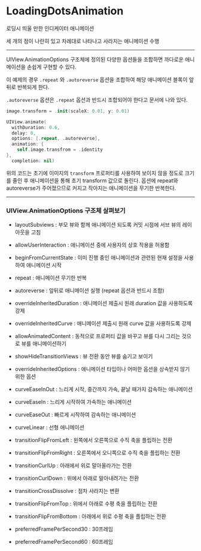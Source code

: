 # LoadingDotsAnimation

로딩시 띄울 만한 인디케이터 애니메이션

세 개의 점이 나란히 있고 차례대로 나타나고 사라지는 애니메이션 수행

---

UIView.AnimationOptions 구조체에 정의된 다양한 옵션들을 조합하면 까다로운 애니메이션을 손쉽게 구현할 수 있다.

이 예제의 경우 `.repeat` 와 `.autoreverse` 옵션을 조합하여 해당 애니메이션 블록이 앞뒤로 반복되게 한다.

`.autoreverse` 옵션은 `.repeat` 옵션과 반드시 조합되어야 한다고 문서에 나와 있다.

```swift
image.transform = .init(scaleX: 0.01, y: 0.01)

UIView.animate(
  withDuration: 0.6, 
  delay: 0, 
  options: [.repeat, .autoreverse], 
  animation: {
    self.image.transfrom = .identity
}, 
  completion: nil)
```

위의 코드는 초기에 이미지의 `transform` 프로퍼티를 사용하여 보이지 않을 정도로 크기를 줄인 후 애니메이션을 통해 초기 transform 값으로 돌린다. 옵션에 repeat와 autoreverse가 주어졌으므로 커지고 작아지는 애니메이션을 무기한 반복한다.

---

### UIView.AnimationOptions 구조체 살펴보기

- layoutSubviews : 부모 뷰와 함께 애니메이션 되도록 커밋 시점에 서브 뷰의 레이아웃을 고침

- allowUserInteraction : 애니메이션 중에 사용자의 상호 작용을 허용함

- beginFromCurrentState : 이미 진행 중인 애니메이션과 관련된 현재 설정을 사용하여 애니메이션 시작

- repeat : 애니메이션 무기한 반복

- autoreverse : 앞뒤로 애니메이션 실행 (repeat 옵션과 반드시 조합)

- overrideInheritedDuration : 애니메이션 제출시 원래 duration 값을 사용하도록 강제

- overrideInheritedCurve : 애니메이션 제출시 원래 curve 값을 사용하도록 강제

- allowAnimatedContent : 동적으로 프로퍼티 값을 바꾸고 뷰를 다시 그리는 것으로 뷰를 애니메이션하기

- showHideTransitionViews : 뷰 전환 동안 뷰를 숨기고 보이기

- overrideInheritedOptions : 애니메이션 타입이나 어떠한 옵션을 상속받지 않기 위한 옵션

- curveEaseInOut : 느리게 시작, 중간까지 가속, 끝날 때가지 감속하는 애니메이션

- curveEaseIn : 느리게 시작하여 가속하는 애니메이션

- curveEaseOut : 빠르게 시작하여 감속하는 애니메이션

- curveLinear : 선형 애니메이션

- transitionFlipFromLeft : 왼쪽에서 오른쪽으로 수직 축을 플립하는 전환

- transitionFlipFromRight : 오른쪽에서 오니쪽으로 수직 축을 플립하는 전환

- transitionCurlUp : 아래에서 위로 말아올라가는 전환

- transitionCurlDown : 위에서 아래로 말아내려가는 전환

- transitionCrossDissolve : 점차 사라지는 변환

- transitionFlipFromTop : 위에서 아래로 수평 축을 플립하는 전환

- transitionFlipFromBottom : 아래에서 위로 수평 축을 플립하는 전환

- preferredFramePerSecond30 : 30프레임

- preferredFramePerSecond60 : 60프레임

  